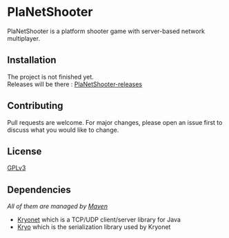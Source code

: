 # PlaNetShooter
PlaNetShooter is a platform shooter game with server-based network multiplayer.

## Installation
The project is not finished yet.\
Releases will be there : [PlaNetShooter-releases](https://github.com/ThomasCloarec/PlaNetShooter/releases)

## Contributing
Pull requests are welcome. For major changes, please open an issue first to discuss what you would like to change.

## License
[GPLv3](https://github.com/ThomasCloarec/PlaNetShooter/blob/master/LICENSE)

## Dependencies
*All of them are managed by [Maven](https://maven.apache.org/)*
- [Kryonet](https://github.com/EsotericSoftware/kryonet) which is a TCP/UDP client/server library for Java
- [Kryo](https://github.com/EsotericSoftware/kryo) which is the serialization library used by Kryonet